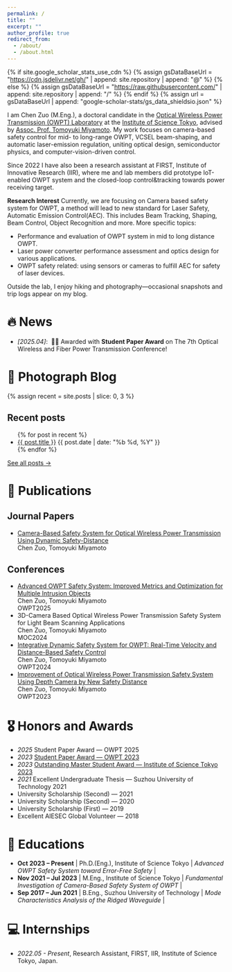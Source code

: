 ```yaml
---
permalink: /
title: ""
excerpt: ""
author_profile: true
redirect_from:
  - /about/
  - /about.html
---
```


{% if site.google_scholar_stats_use_cdn %}
{% assign gsDataBaseUrl = "https://cdn.jsdelivr.net/gh/" | append: site.repository | append: "@" %}
{% else %}
{% assign gsDataBaseUrl = "https://raw.githubusercontent.com/" | append: site.repository | append: "/" %}
{% endif %}
{% assign url = gsDataBaseUrl | append: "google-scholar-stats/gs_data_shieldsio.json" %}

<span class='anchor' id='about-me'></span>

I am Chen Zuo (M.Eng.), a doctoral candidate in the [Optical Wireless Power Transmission (OWPT) Laboratory](http://vcsel-www.pi.titech.ac.jp/index-j.html) at the [Institute of Science Tokyo](https://www.isct.ac.jp/en), advised by [Assoc. Prof. Tomoyuki Miyamoto](https://www.first.iir.titech.ac.jp/member/core3/#miyamoto).
My work focuses on camera-based safety control for mid- to long-range OWPT, VCSEL beam-shaping, and automatic laser-emission regulation, uniting optical design, semiconductor physics, and computer-vision-driven control.

Since 2022 I have also been a research assistant at FIRST, Institute of Innovative Research (IIR), where me and lab members did prototype IoT-enabled OWPT system and the closed-loop control&tracking towards power receiving target.

**Research Interest** Currently, we are focusing on Camera based safety system for OWPT, a method will lead to new standard for Laser Safety, Automatic Emission Control(AEC).
This includes Beam Tracking, Shaping, Beam Control, Object Recognition and more. More specific topics:

- Performance and evaluation of OWPT system in mid to long distance OWPT.
- Laser power converter performance assessment and optics design for various applications.
- OWPT safety related: using sensors or cameras to fulfill AEC for safety of laser devices.

Outside the lab, I enjoy hiking and photography—occasional snapshots and trip logs appear on my blog.

# 🔥 News

- _[2025.04]_: &nbsp;🎉🎉 Awarded with **Student Paper Award** on The 7th Optical Wireless and Fiber Power Transmission Conference!

# 📸 Photograph Blog

{% assign recent = site.posts | slice: 0, 3 %}

<section id="recent-posts">
  <h2>Recent posts</h2>
  <ul>
    {% for post in recent %}
      <li>
        <a href="{{ post.url | relative_url }}">{{ post.title }}</a>
        <span class="date">{{ post.date | date: "%b %d, %Y" }}</span>
      </li>
    {% endfor %}
  </ul>

<a class="btn btn-sm" href="{{ '/blog/' | relative_url }}">See all&nbsp;posts →</a>

</section>

# 📝 Publications

## Journal Papers

- [Camera-Based Safety System for Optical Wireless Power Transmission Using Dynamic Safety-Distance](https://www.mdpi.com/2304-6732/11/6/500)  
  Chen Zuo, Tomoyuki Miyamoto

## Conferences

- [Advanced OWPT Safety System: Improved Metrics and Optimization for Multiple Intrusion Objects](https://pub.confit.atlas.jp/ja/event/opic2025/presentation/OWPT2-02)  
  Chen Zuo, Tomoyuki Miyamoto  
  OWPT2025
- 3D-Camera Based Optical Wireless Power Transmission Safety System for Light Beam Scanning Applications  
  Chen Zuo, Tomoyuki Miyamoto  
  MOC2024
- [Integrative Dynamic Safety System for OWPT: Real-Time Velocity and Distance-Based Safety Control](https://confit.atlas.jp/guide/event/opic2024/subject/OWPT6-02/detail)  
  Chen Zuo, Tomoyuki Miyamoto  
  OWPT2024
- [Improvement of Optical Wireless Power Transmission Safety System Using Depth Camera by New Safety Distance](https://confit.atlas.jp/guide/event/opic2023/subject/OWPT11-05/crosssearch)  
  Chen Zuo, Tomoyuki Miyamoto  
  OWPT2023

# 🎖 Honors and Awards

- _2025_ Student Paper Award — OWPT 2025
- _2023_ [Student Paper Award — OWPT 2023](https://www.first.iir.titech.ac.jp/detail_1455/)
- _2023_ [Outstanding Master Student Award — Institute of Science Tokyo 2023](https://educ.titech.ac.jp/ee/eng/news/2024_04/065884.html)
- _2021_ Excellent Undergraduate Thesis — Suzhou University of Technology 2021
- University Scholarship (Second) — 2021
- University Scholarship (Second) — 2020
- University Scholarship (First) — 2019
- Excellent AIESEC Global Volunteer — 2018

# 📖 Educations

- **Oct 2023 – Present** | Ph.D.(Eng.), Institute of Science Tokyo | _Advanced OWPT Safety System toward Error-Free Safety_ |
- **Nov 2021 – Jul 2023** | M.Eng., Institute of Science Tokyo | _Fundamental Investigation of Camera-Based Safety System of OWPT_ |
- **Sep 2017 – Jun 2021** | B.Eng., Suzhou University of Technology | _Mode Characteristics Analysis of the Ridged Waveguide_ |<!-- :contentReference[oaicite:6]{index=6}:contentReference[oaicite:7]{index=7} -->

[//]: # "# 💬 Invited Talks"
[//]: # "- *2021.06*, Lorem ipsum dolor sit amet, consectetur adipiscing elit. Vivamus ornare aliquet ipsum, ac tempus justo dapibus sit amet. "
[//]: # "- *2021.03*, Lorem ipsum dolor sit amet, consectetur adipiscing elit. Vivamus ornare aliquet ipsum, ac tempus justo dapibus sit amet.  | [[video]](https://github.com/)"

# 💻 Internships

- _2022.05 - Present_, Research Assistant, FIRST, IIR, Institute of Science Tokyo, Japan.
